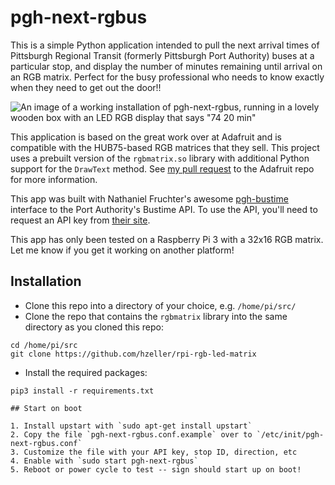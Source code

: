 # pgh-next-rgbus

This is a simple Python application intended to pull the next arrival times of Pittsburgh Regional Transit
(formerly Pittsburgh Port Authority) buses at a particular stop, and display the number of minutes remaining until arrival on an RGB matrix.
Perfect for the busy professional who needs to know exactly when they need to get out the door!!

![An image of a working installation of pgh-next-rgbus, running in a lovely wooden box with an LED RGB display that says "74 20 min"](https://uc1e8406ee88f55792522d981801.dl.dropboxusercontent.com/cd/0/inline/Br65AWJfV42io0ix4et-PR-ejiqFAQpmGH4AJDrr4s36cmsyUz_5D-__yb2tuLxjkFxYf-0s42A1qnMX9XQSY5rC6mWUxQc3qZiOQMSyUoZ8mHq_2vc-aCQY0qK3Gj2C0B8o5hmGiRqwEyAkmRXp4SmGRkQhi5-stbXyGdHv12vOmw/file#)

This application is based on the great work over at Adafruit and is compatible with the HUB75-based
RGB matrices that they sell. This project uses a prebuilt version of the `rgbmatrix.so` library with
additional Python support for the `DrawText` method. See [my pull request](https://github.com/adafruit/rpi-rgb-led-matrix/pull/11)
to the Adafruit repo for more information.

This app was built with Nathaniel Fruchter's awesome [pgh-bustime](https://github.com/nhfruchter/pgh-bustime) interface
to the Port Authority's Bustime API. To use the API, you'll need to request an API key from
[their site](http://truetime.portauthority.org/bustime/home.jsp).

This app has only been tested on a Raspberry Pi 3 with a 32x16 RGB matrix. Let me know if you get it working
on another platform!

## Installation

* Clone this repo into a directory of your choice, e.g. `/home/pi/src/`
* Clone the repo that contains the `rgbmatrix` library into the same directory as you cloned this repo:

```
cd /home/pi/src
git clone https://github.com/hzeller/rpi-rgb-led-matrix
```

* Install the required packages:

```
pip3 install -r requirements.txt

## Start on boot

1. Install upstart with `sudo apt-get install upstart`
2. Copy the file `pgh-next-rgbus.conf.example` over to `/etc/init/pgh-next-rgbus.conf`
3. Customize the file with your API key, stop ID, direction, etc
4. Enable with `sudo start pgh-next-rgbus`
5. Reboot or power cycle to test -- sign should start up on boot!
